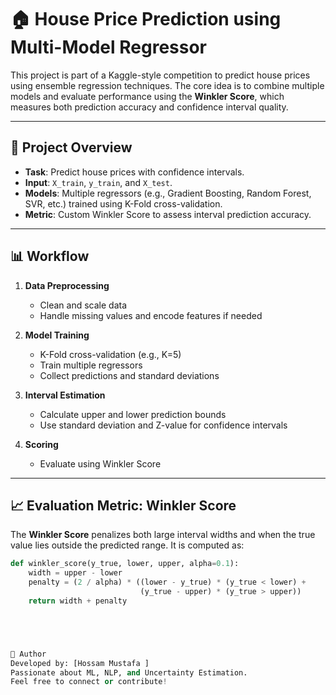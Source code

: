 # 🏠 House Price Prediction using Multi-Model Regressor

This project is part of a Kaggle-style competition to predict house prices using ensemble regression techniques. The core idea is to combine multiple models and evaluate performance using the **Winkler Score**, which measures both prediction accuracy and confidence interval quality.

---

## 📌 Project Overview

- **Task**: Predict house prices with confidence intervals.
- **Input**: `X_train`, `y_train`, and `X_test`.
- **Models**: Multiple regressors (e.g., Gradient Boosting, Random Forest, SVR, etc.) trained using K-Fold cross-validation.
- **Metric**: Custom Winkler Score to assess interval prediction accuracy.

---

## 📊 Workflow

1. **Data Preprocessing**  
   - Clean and scale data  
   - Handle missing values and encode features if needed

2. **Model Training**  
   - K-Fold cross-validation (e.g., K=5)  
   - Train multiple regressors  
   - Collect predictions and standard deviations

3. **Interval Estimation**  
   - Calculate upper and lower prediction bounds  
   - Use standard deviation and Z-value for confidence intervals

4. **Scoring**  
   - Evaluate using Winkler Score

---

## 📈 Evaluation Metric: Winkler Score

The **Winkler Score** penalizes both large interval widths and when the true value lies outside the predicted range. It is computed as:

```python
def winkler_score(y_true, lower, upper, alpha=0.1):
    width = upper - lower
    penalty = (2 / alpha) * ((lower - y_true) * (y_true < lower) +
                             (y_true - upper) * (y_true > upper))
    return width + penalty





🧠 Author
Developed by: [Hossam Mustafa ]
Passionate about ML, NLP, and Uncertainty Estimation.
Feel free to connect or contribute!

